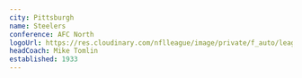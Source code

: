 ```yaml
---
city: Pittsburgh
name: Steelers
conference: AFC North
logoUrl: https://res.cloudinary.com/nflleague/image/private/f_auto/league/xujg9t3t4u5nmjgr54wx
headCoach: Mike Tomlin
established: 1933
---
```

